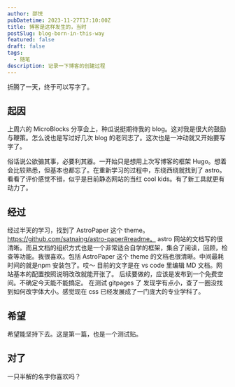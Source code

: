 ```yaml
---
author: 邵悦
pubDatetime: 2023-11-27T17:10:00Z
title: 博客是这样发生的，当时
postSlug: blog-born-in-this-way
featured: false
draft: false
tags:
  - 随笔
description: 记录一下博客的创建过程
---
```


折腾了一天，终于可以写字了。

## 起因

上周六的 MicroBlocks 分享会上，种瓜说挺期待我的 blog。这对我是很大的鼓励与鞭策。怎么说也是写过好几次 blog 的老同志了。这次也是一冲动就又开始要写字了。

俗话说公欲骟其事，必要利其器。一开始只是想用上次写博客的框架 Hugo。想着会比较熟悉，但基本也都忘了。在重新学习的过程中，东绕西绕就找到了 astro。看看了评价感觉不错，似乎是目前静态网站的当红 cool kids。有了新工具就更有动力了。

## 经过

经过半天的学习，找到了 AstroPaper 这个 theme。https://github.com/satnaing/astro-paper#readme。 astro 网站的文档写的很清晰。而且文档的组织方式也是一个非常适合自学的框架，集合了阅读，回顾，检查等功能。我很喜欢。包括 AstroPaper 这个 theme 的文档也很清晰。中间最耗时间的就是npm 安装包了。哎～ 目前的文字是在 vs code 里编辑 MD 文档。网站基本的配置按照说明改改就能开张了。
后续要做的，应该是发布到一个免费空间。不确定今天能不能搞定。
在测试 gitpages 了
发现字有点小，查了一圈没找到如何改字体大小。感觉现在 css 已经发展成了一门庞大的专业学科了。

## 希望

希望能坚持下去。这是第一篇，也是一个测试贴。

## 对了

一只半解的名字你喜欢吗？
